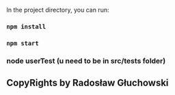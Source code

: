 

In the project directory, you can run:

### `npm install`

### `npm start`

### node userTest (u need to be in src/tests folder)

## CopyRights by Radosław Głuchowski
